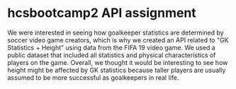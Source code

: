 # hcsbootcamp2 API assignment
We were interested in seeing how goalkeeper statistics are determined by soccer video game creators, which is why we created an API related to "GK Statistics + Height" using data from the FIFA 19 video game. We used a public dataset that included all statistics and physical characteristics of players on the game. Overall, we thought it would be interesting to see how height might be affected by GK statistics because taller players are usually assumed to be more successful as goalkeepers in real life.
